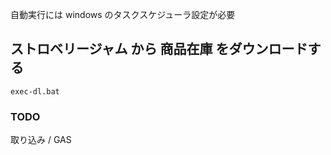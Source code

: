 自動実行には windows のタスクスケジューラ設定が必要

## ストロベリージャム から 商品在庫 をダウンロードする

`exec-dl.bat`

### TODO

取り込み / GAS

